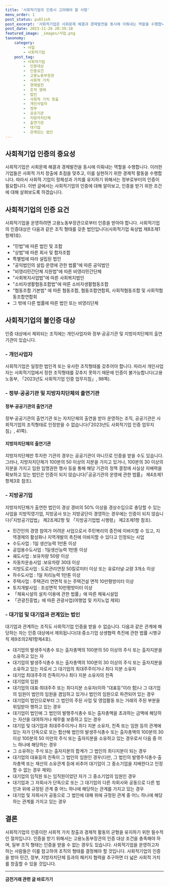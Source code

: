 ```yaml
---
title: '사회적기업의 인증시 고려해야 할 사항'
menu_order: 1
post_status: publish
post_excerpt: '사회적기업은 사회문제 해결과 경제발전을 동시에 이뤄내는 역할을 수행합니다. 이러한 기업들은 사회적 가치 창출에 초점을 맞추고, 이를 실현하기 위한 경제적 활동을 수행합니다. 따라서 사회적 기업이 정체성과 가치를 유지하기 위해서는 정부로부터의 인증이 필요합니다. 이번 글에서는 사회적기업의 인증에 대해 알아보고, 인증을 받기 위한 조건에 대해 살펴보도록 하겠습니다.'
post_date: 2023-11-26 20:39:18
featured_image: _images/사업.png
taxonomy:
    category:
        - 사업
        - 사회적기업
    post_tag:
        - 사회적기업
        -  인증대상
        -  인증요건
        -  고용노동부장관
        -  사회적 가치
        -  경제발전
        -  조직 형태
        -  법인
        -  사회적 가치 창출
        -  개인사업자
        -  정부
        -  공공기관
        -  지방자치단체
        -  출연기관
        -  대기업
        -  관계있는 법인
---
```



## 사회적기업 인증의 중요성

사회적기업은 사회문제 해결과 경제발전을 동시에 이뤄내는 역할을 수행합니다. 이러한 기업들은 사회적 가치 창출에 초점을 맞추고, 이를 실현하기 위한 경제적 활동을 수행합니다. 따라서 사회적 기업이 정체성과 가치를 유지하기 위해서는 정부로부터의 인증이 필요합니다. 이번 글에서는 사회적기업의 인증에 대해 알아보고, 인증을 받기 위한 조건에 대해 살펴보도록 하겠습니다.

## 사회적기업의 인증 요건

사회적기업을 운영하려면 고용노동부장관으로부터 인증을 받아야 합니다. 사회적기업의 인증대상은 다음과 같은 조직 형태를 갖춘 법인입니다(사회적기업 육성법 제8조제1항제1호). 

- "민법"에 따른 법인 및 조합
- "상법"에 따른 회사 및 합자조합
- 특별법에 따라 설립된 법인
- "공익법인의 설립·운영에 관한 법률"에 따른 공익법인
- "비영리민간단체 지원법"에 따른 비영리민간단체
- "사회복지사업법"에 따른 사회복지법인
- "소비자생활협동조합법"에 따른 소비자생활협동조합
- "협동조합 기본법" 에 따른 협동조합, 협동조합연합회, 사회적협동조합 및 사회적협동조합연합회
- 그 밖에 다른 법률에 따른 법인 또는 비영리단체

## 사회적기업의 불인증 대상

인증 대상에서 제외되는 조직에는 개인사업자와 정부·공공기관 및 지방자치단체의 출연기관이 있습니다. 

### - 개인사업자

사회적기업은 일정한 법인격 또는 유사한 조직형태를 갖추어야 합니다. 따라서 개인사업자는 사회적기업에서 정한 조직형태를 갖추지 못하기 때문에 인증이 불가능합니다(고용노동부, 「2023년도 사회적기업 인증 업무지침」, 98쪽).

### - 정부·공공기관 및 지방자치단체의 출연기관

#### 정부·공공기관의 출연기관

정부·공공기관의 출연기관 또는 자치단체의 출연을 받아 운영하는 조직, 공공기관은 사회적기업의 조직형태로 인정받을 수 없습니다(「2023년도 사회적기업 인증 업무지침」, 41쪽).

#### 지방자치단체의 출연기관

지방자치단체만 투자한 기관의 경우는 공공기관이 아니므로 인증을 받을 수도 있습니다. 그러나, 지방자치단체가 100분의 50 이상의 지분을 가지고 있거나, 100분의 30 이상의 지분을 가지고 임원 임명권한 행사 등을 통해 해당 기관의 정책 결정에 사실상 지배력을 확보하고 있는 법인은 인증이 되지 않습니다(「공공기관의 운영에 관한 법률」 제4조제1항제3호 참조).

### - 지방공기업

지방자치단체가 출연한 법인이 경상 경비의 50% 이상을 경상수입으로 충당할 수 있는 사업을 지방직영기업, 지방공사 또는 지방공단이 경영하는 경우에는 인증이 되지 않습니다(「지방공기업법」 제2조제2항 및 「지방공기업법 시행령」 제2조제1항 참조).

- 민간인의 경영 참여가 어려운 사업으로서 주민복리의 증진에 이바지할 수 있고, 지역경제의 활성화나 지역개발의 촉진에 이바지할 수 있다고 인정되는 사업
- 수도사업 : 1일 생산능력 1만톤 이상
- 공업용수도사업 : 1일생산능력 1만톤 이상
- 궤도사업 : 보유차량 50량 이상
- 자동차운송사업 :보유차량 30대 이상
- 지방도로사업 : 도로관리연장 50킬로미터 이상 또는 유료터널·교량 3개소 이상
- 하수도사업 : 1일 처리능력 1만톤 이상
- 주택사업 : 주택관리 연면적 또는 주택건설 면적 10만평방미터 이상
- 토지개발사업 : 조성면적 10만평방미터 이상
- 「체육시설의 설치·이용에 관한 법률」에 따른 체육시설업
- 「관광진흥법」에 따른 관광사업(여행업 및 카지노업 제외)

### - 대기업 및 대기업과 관계있는 법인

대기업과 관계하는 조직도 사회적기업 인증을 받을 수 없습니다. 다음과 같은 관계에 해당하는 자는 인증 대상에서 제외됩니다(대·중소기업 상생협력 촉진에 관한 법률 시행규칙 제9조의2제1항제4호).

- 대기업의 발생주식총수 또는 출자총액의 100분의 50 이상의 주식 또는 출자지분을 소유하고 있는 자
- 대기업의 발생주식총수 또는 출자총액의 100분의 30 이상의 주식 또는 출자지분을 소유하고 있는 자로서 그 대기업의 최대주주이거나 최다 지분 소유자
- 대기업 최대주주의 친족이거나 최다 지분 소유자의 친족
- 대기업의 임원
- 대기업의 대표·최대주주 또는 최다지분 소유자(이하 “대표등”이라 함)나 그 대기업의 임원이 법인의 임원을 겸임하고 있거나 법인의 임원으로 파견되어 있는 경우
- 대기업이 법인으로부터 그 법인의 주된 사업 및 영업활동 또는 거래의 주된 부분을 위임받아 행하고 있는 경우
- 대기업이 법인에 그 법인의 발행주식총수 또는 출자총액을 초과하는 금액에 해당하는 자산을 대여하거나 채무를 보증하고 있는 경우
- 대기업 및 대기업과 최대주주이거나 최다 지분 소유자, 친족 또는 임원 등의 관계에 있는 자가 단독으로 또는 합산해 법인의 발생주식총수 또는 출자총액의 100분의 30 이상 100분의 50 미만의 주식 또는 출자지분을 소유하고 있는 경우로서 다음 중 어느 하나에 해당하는 경우
- 그 소유하는 주식 또는 출자지분의 합계가 그 법인의 최다지분이 되는 경우
- 대기업의 대표등의 친족이 그 법인의 임원인 경우(다만, 그 법인의 발행주식총수·출자총액 또는 재산의 소유관계 등에 비추어 대기업이 그 중소기업을 지배한다고 인정할 수 없는 경우 제외)
- 대기업의 임직원 또는 임직원이었던 자가 그 중소기업의 임원인 경우
- 대기업과 그 자회사가 단독으로 또는 그 대기업의 다른 자회사와 공동으로 다른 법인과 위에 규정된 관계 중 어느 하나에 해당하는 관계를 가지고 있는 경우
- 대기업 및 자회사가 공동으로 그 법인에 대해 위에 규정된 관계 중 어느 하나에 해당하는 관계를 가지고 있는 경우

## 결론

사회적기업의 인증이란 사회적 가치 창출과 경제적 활동의 균형을 유지하기 위한 필수적인 절차입니다. 인증을 받기 위해서는 고용노동부장관의 인증 대상 조건을 충족해야 하며, 일부 조직 형태는 인증을 받을 수 없는 경우도 있습니다. 사회적기업을 운영하고자 하는 사람들은 이를 참고하여 조직의 형태를 결정해야 할 것입니다. 사회적기업의 인증을 받아 민간, 정부, 지방자치단체 등과의 패키지 협력을 추구하면 더 넓은 사회적 가치를 창출할 수 있을 것입니다.
<!-- wp:separator -->
<hr class="wp-block-separator has-alpha-channel-opacity"/>
<!-- /wp:separator -->

<!-- wp:group {"backgroundColor":"base","layout":{"type":"constrained"}} -->
<div class="wp-block-group has-base-background-color has-background"><!-- wp:paragraph {"align":"center","fontSize":"medium"} -->
<p class="has-text-align-center has-large-font-size"><strong>금전거래 관련 글 바로가기</strong></p>
<!-- /wp:paragraph -->


<!-- wp:latest-posts
{"categories":[{"id":13538,"count":19,"description":"","link":"https://uknowlaw.com/category/%ea%b8%88%ec%a0%84%ea%b1%b0%eb%9e%98/","name":"금전거래","slug":"금전거래","taxonomy":"category","parent":0,"meta":[],"_links":{"self":[{"href":"https://uknowlaw.com/wp-json/wp/v2/categories/13538"}],"collection":[{"href":"https://uknowlaw.com/wp-json/wp/v2/categories"}],"about":[{"href":"https://uknowlaw.com/wp-json/wp/v2/taxonomies/category"}],"wp:post_type":[{"href":"https://uknowlaw.com/wp-json/wp/v2/posts?categories=13538"}],"curies":[{"name":"wp","href":"https://api.w.org/{rel}","templated":true}]}}],"postsToShow":100,"excerptLength":28,"postLayout":"grid","columns":2,"featuredImageAlign":"left","featuredImageSizeSlug":"large","fontSize":"small"} /--></div>
<!-- /wp:group -->